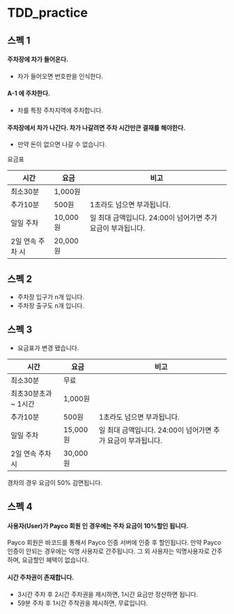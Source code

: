 # TDD_practice

## 스펙 1

#### 주차장에 차가 들어온다.
- 차가 들어오면 번호판을 인식한다.

#### A-1 에 주차한다.
- 차를 특정 주차지역에 주차합니다.

#### 주차장에서 차가 나간다. 차가 나갈려면 주차 시간만큰 결재를 해야한다.
- 만약 돈이 없으면 나갈 수 없습니다.


요금표

|시간|요금|비고|
|----|----|----|
|최소30분|1,000원||
|추가10분|500원|1초라도 넘으면 부과됩니다.|
|일일 주차|10,000원|일 최대 금액입니다. 24:00이 넘어가면 추가 요금이 부과됩니다.
2일 연속 주차 시 |20,000원|

## 스펙 2

+ 주차장 입구가 n개 입니다.
+ 주차장 출구도 n개 입니다.

## 스펙 3

+ 요금표가 변경 됐습니다.

|시간|요금|비고|
|----|----|----|
|최소30분|무료||
|최초30분초과 ~ 1시간|1,000원||
|추가10분|500원|1초라도 넘으면 부과됩니다.|
|일일 주차|15,000원|일 최대 금액입니다. 24:00이 넘어가면 추가 요금이 부과됩니다. 
2일 연속 주차 시 |30,000원|

경차의 경우 요금이 50% 감면됩니다.

## 스펙 4

#### 사용자(User)가 Payco 회원 인 경우에는 주차 요금이 10%할인 됩니다.
Payco 회원은 바코드를 통해서 Payco 인증 서버에 인증 후 할인됩니다.
만약 Payco 인증이 안되는 경우에는 익명 사용자로 간주됩니다.
그 외 사용자는 익명사용자로 간주하며, 요금할인 혜택이 없습니다.

#### 시간 주차권이 존재합니다.
+ 3시간 주차 후 2시간 주차권을 제시하면, 1시간 요금만 정산하면 됩니다.
+ 59분 주차 후 1시간 주착권을 제시하면, 무료입니다.
